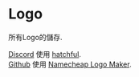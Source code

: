 # Logo
所有Logo的儲存. <br>

[Discord](logo/Discord) 使用 [hatchful](https://hatchful.shopify.com/). <br>
[Github](logo/Github) 使用 [Namecheap Logo Maker](https://www.namecheap.com/logo-maker/).